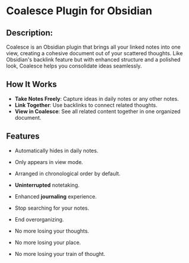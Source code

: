 # Coalesce Plugin for Obsidian

## Description:

Coalesce is an Obsidian plugin that brings all your linked notes into one view, creating a cohesive document out of your scattered thoughts. Like Obsidian's backlink feature but with enhanced structure and a polished look, Coalesce helps you consolidate ideas seamlessly.

## How It Works
- **Take Notes Freely**: Capture ideas in daily notes or any other notes.
- **Link Together**: Use backlinks to connect related thoughts.
- **View in Coalesce**: See all related content together in one organized document.

## Features
- Automatically hides in daily notes.
- Only appears in view mode.
- Arranged in chronological order by default.


- **Uninterrupted** notetaking.
- Enhanced **journaling** experience.
- Stop searching for your notes.
- End overorganizing. 
- No more losing your thoughts.
- No more losing your place.
- No more losing your train of thought.